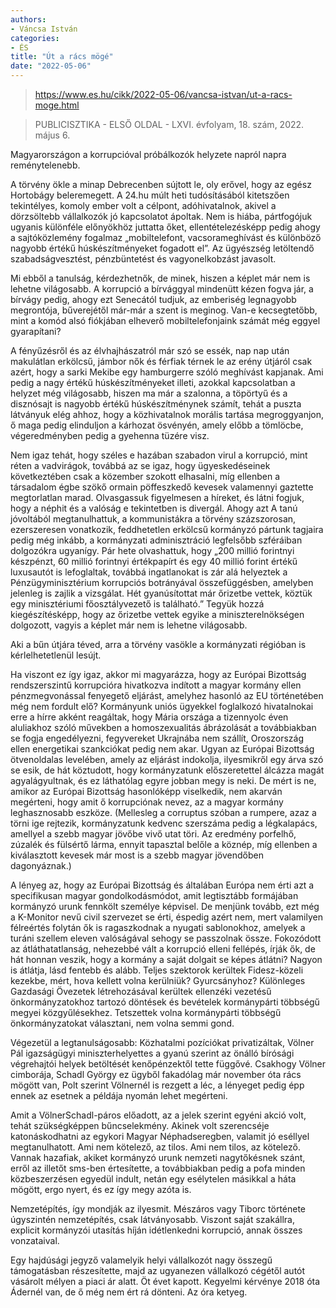 ```yaml
---
authors:
- Váncsa István
categories:
- ÉS
title: "Út a rács mögé"
date: "2022-05-06"
---
```


> https://www.es.hu/cikk/2022-05-06/vancsa-istvan/ut-a-racs-moge.html

> PUBLICISZTIKA - ELSŐ OLDAL - LXVI. évfolyam, 18. szám, 2022. május 6.


Magyarországon a korrupcióval próbálkozók helyzete napról napra reménytelenebb.

A törvény ökle a minap Debrecenben sújtott le, oly erővel, hogy az egész Hortobágy beleremegett. A 24.hu múlt heti tudósításából kitetszően tekintélyes, komoly ember volt a célpont, adóhivatalnok, akivel a dörzsöltebb vállalkozók jó kapcsolatot ápoltak. Nem is hiába, pártfogójuk ugyanis különféle előnyökhöz juttatta őket, ellentételezésképp pedig  ahogy a sajtóközlemény fogalmaz  „mobiltelefont, vacsorameghívást és különböző nagyobb értékű húskészítményeket fogadott el”. Az ügyészség letöltendő szabadságvesztést, pénzbüntetést és vagyonelkobzást javasolt.

Mi ebből a tanulság, kérdezhetnők, de minek, hiszen a képlet már nem is lehetne világosabb. A korrupció a bírvággyal mindenütt kézen fogva jár, a bírvágy pedig, ahogy ezt Senecától tudjuk, az emberiség legnagyobb megrontója, bűverejétől már-már a szent is meginog. Van-e kecsegtetőbb, mint a komód alsó fiókjában elheverő mobiltelefonjaink számát még eggyel gyarapítani?

A fényűzésről és az élvhajhászatról már szó se essék, nap nap után makulátlan erkölcsű, jámbor nők és férfiak térnek le az erény útjáról csak azért, hogy a sarki Mekibe egy hamburgerre szóló meghívást kapjanak. Ami pedig a nagy értékű húskészítményeket illeti, azokkal kapcsolatban a helyzet még világosabb, hiszen ma már a szalonna, a töpörtyű és a disznósajt is nagyobb értékű húskészítménynek számít, tehát a puszta látványuk elég ahhoz, hogy a közhivatalnok morális tartása megroggyanjon, ő maga pedig elinduljon a kárhozat ösvényén, amely előbb a tömlöcbe, végeredményben pedig a gyehenna tüzére visz.

Nem igaz tehát, hogy széles e hazában szabadon virul a korrupció, mint réten a vadvirágok, továbbá az se igaz, hogy ügyeskedéseinek következtében csak a közember szokott elhasalni, míg ellenben a társadalom égbe szökő ormain pöffeszkedő kevesek valamennyi gaztette megtorlatlan marad. Olvasgassuk figyelmesen a híreket, és látni fogjuk, hogy a néphit és a valóság e tekintetben is divergál. Ahogy azt A tanú jóvoltából megtanulhattuk, a kommunistákra a törvény százszorosan, ezerszeresen vonatkozik, feddhetetlen erkölcsű kormányzó pártunk tagjaira pedig még inkább, a kormányzati adminisztráció legfelsőbb szféráiban dolgozókra ugyanígy. Pár hete olvashattuk, hogy „200 millió forintnyi készpénzt, 60 millió forintnyi értékpapírt és egy 40 millió forint értékű luxusautót is lefoglaltak, továbbá ingatlanokat is zár alá helyeztek a Pénzügyminisztérium korrupciós botrányával összefüggésben, amelyben jelenleg is zajlik a vizsgálat. Hét gyanúsítottat már őrizetbe vettek, köztük egy minisztériumi főosztályvezető is található.” Tegyük hozzá kiegészítésképp, hogy az őrizetbe vettek egyike a miniszterelnökségen dolgozott, vagyis a képlet már nem is lehetne világosabb.

Aki a bűn útjára téved, arra a törvény vasökle a kormányzati régióban is kérlelhetetlenül lesújt.

Ha viszont ez így igaz, akkor mi magyarázza, hogy az Európai Bizottság rendszerszintű korrupcióra hivatkozva indított a magyar kormány ellen pénzmegvonással fenyegető eljárást, amelyhez hasonló az EU történetében még nem fordult elő? Kormányunk uniós ügyekkel foglalkozó hivatalnokai erre a hírre akként reagáltak, hogy Mária országa a tizennyolc éven aluliakhoz szóló művekben a homoszexualitás ábrázolását a továbbiakban se fogja engedélyezni, fegyvereket Ukrajnába nem szállít, Oroszország ellen energetikai szankciókat pedig nem akar. Ugyan az Európai Bizottság ötvenoldalas levelében, amely az eljárást indokolja, ilyesmikről egy árva szó se esik, de hát köztudott, hogy kormányzatunk előszeretettel álcázza magát agyalágyultnak, és ez láthatólag egyre jobban megy is neki. De mért is ne, amikor az Európai Bizottság hasonlóképp viselkedik, nem akarván megérteni, hogy amit ő korrupciónak nevez, az a magyar kormány leghasznosabb eszköze. (Mellesleg a corruptus szóban a rumpere, azaz a törni ige rejtezik, kormányzatunk kedvenc szerszáma pedig a légkalapács, amellyel a szebb magyar jövőbe vivő utat töri. Az eredmény porfelhő, zúzalék és fülsértő lárma, ennyit tapasztal belőle a köznép, míg ellenben a kiválasztott kevesek már most is a szebb magyar jövendőben dagonyáznak.)

A lényeg az, hogy az Európai Bizottság és általában Európa nem érti azt a specifikusan magyar gondolkodásmódot, amit legtisztább formájában kormányzó urunk fennkölt személye képvisel. De menjünk tovább, ezt még a K-Monitor nevű civil szervezet se érti, éspedig azért nem, mert valamilyen félreértés folytán ők is ragaszkodnak a nyugati sablonokhoz, amelyek a turáni szellem eleven valóságával sehogy se passzolnak össze. Fokozódott az átláthatatlanság, nehezebbé vált a korrupció elleni fellépés, írják ők, de hát honnan veszik, hogy a kormány a saját dolgait se képes átlátni? Nagyon is átlátja, lásd fentebb és alább. Teljes szektorok kerültek Fidesz-közeli kezekbe, mért, hova kellett volna kerülniük? Gyurcsányhoz? Különleges Gazdasági Övezetek létrehozásával kerültek ellenzéki vezetésű önkormányzatokhoz tartozó döntések és bevételek kormánypárti többségű megyei közgyűlésekhez. Tetszettek volna kormánypárti többségű önkormányzatokat választani, nem volna semmi gond.

Végezetül a legtanulságosabb: Közhatalmi pozíciókat privatizáltak, Völner Pál igazságügyi miniszterhelyettes a gyanú szerint az önálló bírósági végrehajtói helyek betöltését kenőpénzektől tette függővé. Csakhogy Völner cimborája, Schadl György ez ügyből fakadólag már november óta rács mögött van, Polt szerint Völnernél is rezgett a léc, a lényeget pedig épp ennek az esetnek a példája nyomán lehet megérteni.

Amit a VölnerSchadl-páros előadott, az a jelek szerint egyéni akció volt, tehát szükségképpen bűncselekmény. Akinek volt szerencséje katonáskodhatni az egykori Magyar Néphadseregben, valamit jó eséllyel megtanulhatott. Ami nem kötelező, az tilos. Ami nem tilos, az kötelező. Vannak hazafiak, akiket kormányzó urunk nemzeti nagytőkésnek szánt, erről az illetőt sms-ben értesítette, a továbbiakban pedig a pofa minden közbeszerzésen egyedül indult, netán egy esélytelen másikkal a háta mögött, ergo nyert, és ez így megy azóta is.

Nemzetépítés, így mondják az ilyesmit. Mészáros vagy Tiborc története úgyszintén nemzetépítés, csak látványosabb. Viszont saját szakállra, explicit kormányzói utasítás híján idétlenkedni korrupció, annak összes vonzataival.

Egy hajdúsági jegyző valamelyik helyi vállalkozót nagy összegű támogatásban részesítette, majd az ugyanezen vállalkozó cégétől autót vásárolt mélyen a piaci ár alatt. Öt évet kapott. Kegyelmi kérvénye 2018 óta Ádernél van, de ő még nem ért rá dönteni. Az óra ketyeg.
